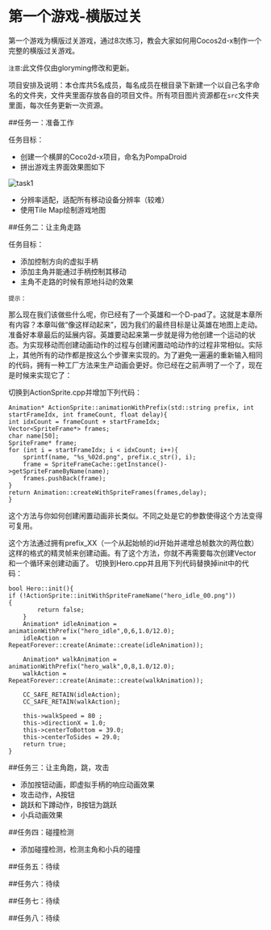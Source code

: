   第一个游戏-横版过关
==========

第一个游戏为横版过关游戏，通过8次练习，教会大家如何用Cocos2d-x制作一个完整的横版过关游戏。

`注意`:此文件仅由gloryming修改和更新。

项目安排及说明：本仓库共5名成员，每名成员在根目录下新建一个以自己名字命名的文件夹，文件夹里面存放各自的项目文件。所有项目图片资源都在`src`文件夹里面，每次任务更新一次资源。

##任务一：准备工作

任务目标：

- 创建一个横屏的Coco2d-x项目，命名为PompaDroid
- 拼出游戏主界面效果图如下

![task1](src/task1.png)

- 分辨率适配，适配所有移动设备分辨率（较难）
- 使用Tile Map绘制游戏地图

##任务二：让主角走路

任务目标：

- 添加控制方向的虚拟手柄
- 添加主角并能通过手柄控制其移动
- 主角不走路的时候有原地抖动的效果

`提示：`

那么现在我们该做些什么呢，你已经有了一个英雄和一个D-pad了。这就是本章所有内容？本章叫做“像这样动起来”，因为我们的最终目标是让英雄在地图上走动。准备好本章最后的延展内容。英雄要动起来第一步就是得为他创建一个运动的状态。为实现移动而创建动画动作的过程与创建闲置动哈动作的过程非常相似。实际上，其他所有的动作都是按这么个步骤来实现的。为了避免一遍遍的重新输入相同的代码，拥有一种工厂方法来生产动画会更好。你已经在之前声明了一个了，现在是时候来实现它了：

切换到ActionSprite.cpp并增加下列代码：

```
Animation* ActionSprite::animationWithPrefix(std::string prefix, int startFrameIdx, int frameCount, float delay){
int idxCount = frameCount + startFrameIdx;
Vector<SpriteFrame*> frames;
char name[50];
SpriteFrame* frame;
for (int i = startFrameIdx; i < idxCount; i++){
    sprintf(name, "%s_%02d.png", prefix.c_str(), i);
    frame = SpriteFrameCache::getInstance()->getSpriteFrameByName(name);
    frames.pushBack(frame);
}
return Animation::createWithSpriteFrames(frames,delay);
}
```

这个方法与你如何创建闲置动画非长类似。不同之处是它的参数使得这个方法变得可复用。

这个方法通过拥有prefix_XX（一个从起始帧的id开始并递增总帧数次的两位数）这样的格式的精灵帧来创建动画。有了这个方法，你就不再需要每次创建Vector和一个循环来创建动画了。 切换到Hero.cpp并且用下列代码替换掉init中的代码：

```
bool Hero::init(){
if (!ActionSprite::initWithSpriteFrameName("hero_idle_00.png"))
{
        return false;
    }
    Animation* idleAnimation = animationWithPrefix("hero_idle",0,6,1.0/12.0);
    idleAction = RepeatForever::create(Animate::create(idleAnimation));

    Animation* walkAnimation = animationWithPrefix("hero_walk",0,8,1.0/12.0);
    walkAction = RepeatForever::create(Animate::create(walkAnimation));

    CC_SAFE_RETAIN(idleAction);
    CC_SAFE_RETAIN(walkAction);

    this->walkSpeed = 80 ;
    this->directionX = 1.0;
    this->centerToBottom = 39.0;
    this->centerToSides = 29.0;
    return true;
}
```

##任务三：让主角跑，跳，攻击

- 添加按钮动画，即虚拟手柄的响应动画效果
- 攻击动作，A按钮
- 跳跃和下蹲动作，B按钮为跳跃
- 小兵动画效果

##任务四：碰撞检测

- 添加碰撞检测，检测主角和小兵的碰撞

##任务五：待续

##任务六：待续

##任务七：待续

##任务八：待续